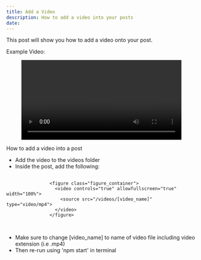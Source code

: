 ```yaml
---
title: Add a Video
description: How to add a video into your posts
date:
---
```

This post will show you how to add a video onto your post.

Example Video:

<figure class="figure_container">
    <video controls="true" allowfullscreen="true" width="100%">
        <source src="/videos/test.mp4" type="video/mp4">
    </video>
</figure>

How to add a video into a post
<ul>
    <li>Add the video to the videos folder</li>
    <li>Inside the post, add the following:</li>
</ul>
<div class="design-example">
    <div class="code-snippet_preformatted" data-index="ex-1">
        <div class="app-code-snippet_macro"></div>
        <div class="app-code-snippet_container">
            <pre style="postition: relative;">
            <code class>
                <span class="hljs-tag">&lt<span class="hljs-name">figure</span> <span class="hljs-attr">class</span>=<span class="hljs-string">"figure_container"</span>&gt</span>
                <span class="hljs-tag">&nbsp &lt<span class="hljs-name">video</span> <span class="hljs-attr">controls</span>=<span class="hljs-string">"true"</span> <span class="hljs-attr">allowfullscreen</span>=<span class="hljs-string">"true"</span> <span class="hljs-attr">width</span>=<span class="hljs-string">"100%"</span>&gt</span>
                <span class="hljs-tag">&nbsp &nbsp &lt<span class="hljs-name">source</span> <span class="hljs-attr">src</span>=<span class="hljs-string">"/videos/[video_name]"</span> <span class="hljs-attr">type</span>=<span class="hljs-string">"video/mp4"</span>&gt</span>
                <span class="hljs-tag">&nbsp &lt&#47<span class="hljs-name">video</span>&gt</span>
                <span class="hljs-tag">&lt&#47<span class="hljs-name">figure</span>&gt</span>
            </code>
            </pre>
        </div>
    </div>
</div>
<ul>
    <li>Make sure to change [video_name] to name of video file including video extension (i.e .mp4)</li>
    <li>Then re-run using 'npm start' in terminal</li>
</ul>

